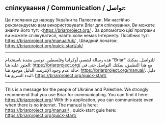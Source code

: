 ## спілкування / Communication / تواصل:

Це послання до народу України та Палестини. Ми настійно рекомендуємо вам використовувати Briar для спілкування. Ви можете знайти його тут: <https://briarproject.org/ .
За допомогою цієї програми ви можете спілкуватися, навіть коли немає Інтернету.
Посібник тут: <https://briarproject.org/manual/uk/> , Швидкий початок: <https://briarproject.org/quick-start/uk/>

--------------------------------------------------------------------------

هذه رسالة لشعبي أوكرانيا وفلسطين. نوصي بشدة باستخدام "Briar" للتواصل. يمكنك العثور عليه هنا: <https://briarproject.org/>
مع هذا التطبيق، يمكنك التواصل حتى في حالة عدم وجود الإنترنت.
الدليل موجود هنا: <https://briarproject.org/manual/>، دليل البدء السريع هنا: <https://briarproject.org/quick-start/>

--------------------------------------------------------------------------

This is a message for the people of Ukraine and Palestine. We strongly recommend that you use Briar for communicating. You can find it here: <https://briarproject.org/>
With this application, you can communicate even when there is no internet.
The manual is here: <https://briarproject.org/manual/> , quick-start guie here: <https://briarproject.org/quick-start/>

